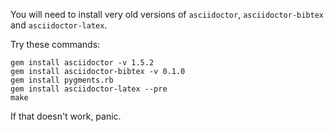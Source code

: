 You will need to install very old versions of `asciidoctor`,
`asciidoctor-bibtex` and `asciidoctor-latex`.

Try these commands:

```
gem install asciidoctor -v 1.5.2
gem install asciidoctor-bibtex -v 0.1.0
gem install pygments.rb
gem install asciidoctor-latex --pre
make
```

If that doesn't work, panic.
